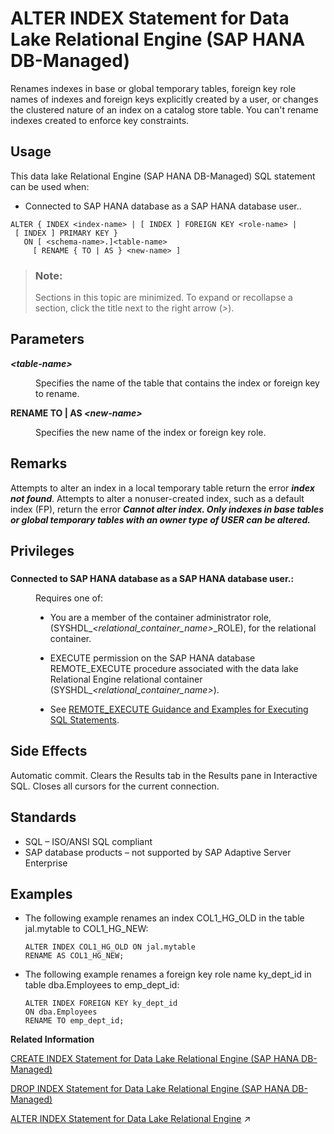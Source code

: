<!-- loiodaf745a457cc4f3ba56275c28dc14929 -->

# ALTER INDEX Statement for Data Lake Relational Engine \(SAP HANA DB-Managed\)

Renames indexes in base or global temporary tables, foreign key role names of indexes and foreign keys explicitly created by a user, or changes the clustered nature of an index on a catalog store table. You can't rename indexes created to enforce key constraints.



## Usage

This data lake Relational Engine \(SAP HANA DB-Managed\) SQL statement can be used when:

-   Connected to SAP HANA database as a SAP HANA database user..



```
ALTER { INDEX <index-name> | [ INDEX ] FOREIGN KEY <role-name> | [ INDEX ] PRIMARY KEY }
   ON [ <schema-name>.]<table-name>
     [ RENAME { TO | AS } <new-name> ]
```



> ### Note:  
> Sections in this topic are minimized. To expand or recollapse a section, click the title next to the right arrow \(*\>*\).



<a name="loiodaf745a457cc4f3ba56275c28dc14929__section_tkw_msk_sqb"/>

## Parameters


<dl>
<dt><b>

*<table-name\>*

</b></dt>
<dd>

Specifies the name of the table that contains the index or foreign key to rename.



</dd><dt><b>

RENAME TO | AS *<new-name\>*

</b></dt>
<dd>

Specifies the new name of the index or foreign key role.



</dd>
</dl>



<a name="loiodaf745a457cc4f3ba56275c28dc14929__section_inp_4sk_sqb"/>

## Remarks

Attempts to alter an index in a local temporary table return the error ***index not found***. Attempts to alter a nonuser-created index, such as a default index \(FP\), return the error ***Cannot alter index. Only indexes in base tables or global temporary tables with an owner type of USER can be altered.***



<a name="loiodaf745a457cc4f3ba56275c28dc14929__section_irl_j1q_wwb"/>

## Privileges



### 


<dl>
<dt><b>

Connected to SAP HANA database as a SAP HANA database user.:

</b></dt>
<dd>

Requires one of:

-   You are a member of the container administrator role, \(SYSHDL\_*<relational\_container\_name\>*\_ROLE\), for the relational container.
-   EXECUTE permission on the SAP HANA database REMOTE\_EXECUTE procedure associated with the data lake Relational Engine relational container \(SYSHDL\_*<relational\_container\_name\>*\).

-   See [REMOTE\_EXECUTE Guidance and Examples for Executing SQL Statements](remote-execute-guidance-and-examples-for-executing-sql-statements-fd99ac0.md).




</dd>
</dl>



<a name="loiodaf745a457cc4f3ba56275c28dc14929__section_mcq_5sk_sqb"/>

## Side Effects

Automatic commit. Clears the Results tab in the Results pane in Interactive SQL. Closes all cursors for the current connection.



<a name="loiodaf745a457cc4f3ba56275c28dc14929__section_kmp_vsk_sqb"/>

## Standards

-   SQL – ISO/ANSI SQL compliant
-   SAP database products – not supported by SAP Adaptive Server Enterprise



<a name="loiodaf745a457cc4f3ba56275c28dc14929__section_gpt_xsk_sqb"/>

## Examples

-   The following example renames an index COL1\_HG\_OLD in the table jal.mytable to COL1\_HG\_NEW:

    ```
    ALTER INDEX COL1_HG_OLD ON jal.mytable 
    RENAME AS COL1_HG_NEW;
    ```

-   The following example renames a foreign key role name ky\_dept\_id in table dba.Employees to emp\_dept\_id:

    ```
    ALTER INDEX FOREIGN KEY ky_dept_id
    ON dba.Employees 
    RENAME TO emp_dept_id;
    ```


**Related Information**  


[CREATE INDEX Statement for Data Lake Relational Engine \(SAP HANA DB-Managed\)](create-index-statement-for-data-lake-relational-engine-sap-hana-db-managed-afc9ba6.md "Creates an index on a specified table, or pair of tables. Once an index is created, it is never referenced in a SQL statement again except to delete it using the DROP INDEX statement.")

[DROP INDEX Statement for Data Lake Relational Engine \(SAP HANA DB-Managed\)](drop-index-statement-for-data-lake-relational-engine-sap-hana-db-managed-52fb1c7.md "Removes an index from the database.")

[ALTER INDEX Statement for Data Lake Relational Engine](https://help.sap.com/viewer/19b3964099384f178ad08f2d348232a9/2024_3_QRC/en-US/a612b20e84f21015b756a29e4fc11d93.html "Renames indexes in base or global temporary tables, foreign key role names of indexes and foreign keys explicitly created by a user, or changes the clustered nature of an index on a catalog store table. You can't rename indexes created to enforce key constraints.") :arrow_upper_right:

